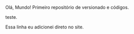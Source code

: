 Olá, Mundo!
 Primeiro repositório de versionado e códigos.


 teste.

 Essa linha eu adicionei direto no site. 

